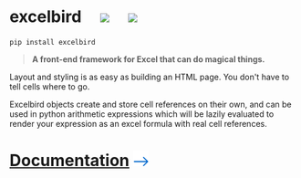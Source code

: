 <h1> excelbird &nbsp;&nbsp;&nbsp; <a href="https://pypi.org/project/excelbird/" alt="Version"> <img src="https://img.shields.io/pypi/v/excelbird.svg" /></a> &nbsp;&nbsp;&nbsp; <a href="https://github.com/ryayoung/excelbird/actions"> <img src="https://github.com/ryayoung/excelbird/actions/workflows/tests.yaml/badge.svg"/> </a> </h1>

```text
pip install excelbird
```

> **A front-end framework for Excel that can do magical things.**

Layout and styling is as easy as building an HTML page. You don't have to tell cells where to go.

Excelbird objects create and store cell references on their own, and can be used in python arithmetic expressions which will be lazily evaluated to render your expression as an excel formula with real cell references.


# [Documentation](https://excelbird.readthedocs.io/en/latest/) <img src="https://github.com/ryayoung/icons/blob/main/svg/arrow.right.blue.svg" height="27"/>
